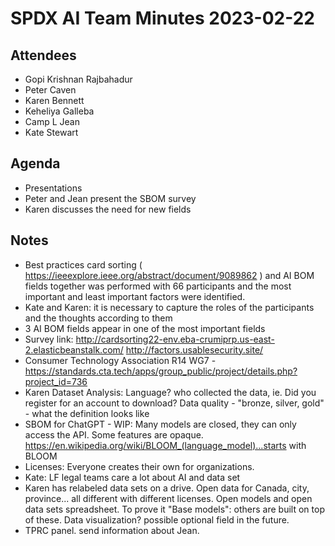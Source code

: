 # SPDX AI Team Minutes 2023-02-22

## Attendees
* Gopi Krishnan Rajbahadur
* Peter Caven
* Karen Bennett
* Keheliya Galleba
* Camp L Jean
* Kate Stewart

## Agenda
* Presentations
* Peter and Jean present the SBOM survey
* Karen discusses the need for new fields

## Notes
* Best practices card sorting ( https://ieeexplore.ieee.org/abstract/document/9089862 ) and AI BOM fields together was performed with 66 participants and the most important and least important factors were identified.
* Kate and Karen: it is necessary to capture the roles of the participants and the thoughts according to them
* 3 AI BOM fields appear in one of the most important fields
* Survey link: http://cardsorting22-env.eba-crumiprp.us-east-2.elasticbeanstalk.com/ http://factors.usablesecurity.site/
* Consumer Technology Association R14 WG7 - https://standards.cta.tech/apps/group_public/project/details.php?project_id=736
* Karen Dataset Analysis: Language? who collected the data, ie. Did you register for an account to download? Data quality - "bronze, silver, gold" - what the definition looks like
* SBOM for ChatGPT - WIP: Many models are closed, they can only access the API. Some features are opaque. https://en.wikipedia.org/wiki/BLOOM_(language_model)...starts with BLOOM
* Licenses: Everyone creates their own for organizations.
* Kate: LF legal teams care a lot about AI and data set
* Karen has relabeled data sets on a drive. Open data for Canada, city, province... all different with different licenses. Open models and open data sets spreadsheet. To prove it "Base models": others are built on top of these. Data visualization? possible optional field in the future.
* TPRC panel. send information about Jean.
